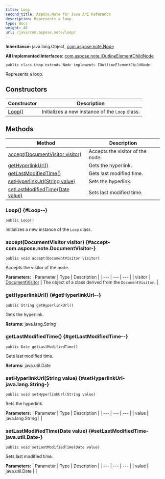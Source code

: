 ```yaml
---
title: Loop
second_title: Aspose.Note for Java API Reference
description: Represents a loop.
type: docs
weight: 48
url: /java/com.aspose.note/loop/
---
```


**Inheritance:**
java.lang.Object, [com.aspose.note.Node](../../com.aspose.note/node)

**All Implemented Interfaces:**
[com.aspose.note.IOutlineElementChildNode](../../com.aspose.note/ioutlineelementchildnode)
```
public class Loop extends Node implements IOutlineElementChildNode
```

Represents a loop.
## Constructors

| Constructor | Description |
| --- | --- |
| [Loop()](#Loop--) | Initializes a new instance of the `Loop` class. |
## Methods

| Method | Description |
| --- | --- |
| [accept(DocumentVisitor visitor)](#accept-com.aspose.note.DocumentVisitor-) | Accepts the visitor of the node. |
| [getHyperlinkUrl()](#getHyperlinkUrl--) | Gets the hyperlink. |
| [getLastModifiedTime()](#getLastModifiedTime--) | Gets last modified time. |
| [setHyperlinkUrl(String value)](#setHyperlinkUrl-java.lang.String-) | Sets the hyperlink. |
| [setLastModifiedTime(Date value)](#setLastModifiedTime-java.util.Date-) | Sets last modified time. |
### Loop() {#Loop--}
```
public Loop()
```


Initializes a new instance of the `Loop` class.

### accept(DocumentVisitor visitor) {#accept-com.aspose.note.DocumentVisitor-}
```
public void accept(DocumentVisitor visitor)
```


Accepts the visitor of the node.

**Parameters:**
| Parameter | Type | Description |
| --- | --- | --- |
| visitor | [DocumentVisitor](../../com.aspose.note/documentvisitor) | The object of a class derived from the `DocumentVisitor`. |

### getHyperlinkUrl() {#getHyperlinkUrl--}
```
public String getHyperlinkUrl()
```


Gets the hyperlink.

**Returns:**
java.lang.String
### getLastModifiedTime() {#getLastModifiedTime--}
```
public Date getLastModifiedTime()
```


Gets last modified time.

**Returns:**
java.util.Date
### setHyperlinkUrl(String value) {#setHyperlinkUrl-java.lang.String-}
```
public void setHyperlinkUrl(String value)
```


Sets the hyperlink.

**Parameters:**
| Parameter | Type | Description |
| --- | --- | --- |
| value | java.lang.String |  |

### setLastModifiedTime(Date value) {#setLastModifiedTime-java.util.Date-}
```
public void setLastModifiedTime(Date value)
```


Sets last modified time.

**Parameters:**
| Parameter | Type | Description |
| --- | --- | --- |
| value | java.util.Date |  |

